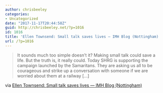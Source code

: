 ```yaml
---
author: chrisbeeley
categories:
- Uncategorized
date: "2017-11-17T20:44:58Z"
guid: http://chrisbeeley.net/?p=1016
id: 1016
title: 'Ellen Townsend: Small talk saves lives — IMH Blog (Nottingham)'
url: /?p=1016
---
```


> It sounds much too simple doesn’t it? Making small talk could save a life. But the truth is, it really could. Today SHRG is supporting the campaign launched by the Samaritans. They are asking us all to be courageous and strike up a conversation with someone if we are worried about them at a railway \[…\]

via [Ellen Townsend: Small talk saves lives — IMH Blog (Nottingham)](https://imhblog.wordpress.com/2017/11/17/ellen-townsend-small-talk-saves-lives/)